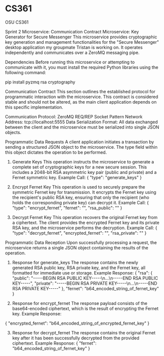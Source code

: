 # CS361
OSU CS361

Sprint 2 Microservice: Communication Contract
Microservice: Key Generator for Secure Messenger
This microservice provides cryptographic key generation and management functionalities for the "Secure Messenger" desktop application my groupmate Tristan is working on. It operates independently and communicates over a ZeroMQ messaging pipe.

Dependencies
Before running this microservice or attempting to communicate with it, you must install the required Python libraries using the following command:

pip install pyzmq rsa cryptography

Communication Contract
This section outlines the established protocol for programmatic interaction with the microservice. This contract is considered stable and should not be altered, as the main client application depends on this specific implementation.

Communication Protocol: ZeroMQ REQ/REP Socket Pattern
Network Address: tcp://localhost:5555
Data Serialization Format: All data exchanged between the client and the microservice must be serialized into single JSON objects.

Programmatic Data Requests
A client application initiates a transaction by sending a structured JSON object to the microservice. The type field within this object dictates the operation to be performed.

1. Generate Keys
This operation instructs the microservice to generate a complete set of cryptographic keys for a new secure session. This includes a 2048-bit RSA asymmetric key pair (public and private) and a Fernet symmetric key.
Example Call:
{
  "type": "generate_keys"
}

2. Encrypt Fernet Key
This operation is used to securely prepare the symmetric Fernet key for transmission. It encrypts the Fernet key using the recipient's public RSA key, ensuring that only the recipient (who holds the corresponding private key) can decrypt it.
Example Call:
{
  "type": "encrypt_fernet",
  "fernet": "<base64-encoded Fernet key>",
  "rsa_public": "<PEM-encoded RSA public key>"
}

3. Decrypt Fernet Key
This operation recovers the original Fernet key from a ciphertext. The client provides the encrypted Fernet key and its private RSA key, and the microservice performs the decryption.
Example Call:
{
  "type": "decrypt_fernet",
  "encrypted_fernet": "<base64-encoded ciphertext>",
  "rsa_private": "<PEM-encoded RSA private key>"
}

Programmatic Data Reception
Upon successfully processing a request, the microservice returns a single JSON object containing the results of the operation.

1. Response for generate_keys
The response contains the newly generated RSA public key, RSA private key, and the Fernet key, all formatted for immediate use or storage.
Example Response:
{
  "rsa": {
    "public": "-----BEGIN RSA PUBLIC KEY-----\n...\n-----END RSA PUBLIC KEY-----",
    "private": "-----BEGIN RSA PRIVATE KEY-----\n...\n-----END RSA PRIVATE KEY-----"
  },
  "fernet": "b64_encoded_string_of_fernet_key"
}

2. Response for encrypt_fernet
The response payload consists of the base64-encoded ciphertext, which is the result of encrypting the Fernet key.
Example Response:

{
  "encrypted_fernet": "b64_encoded_string_of_encrypted_fernet_key"
}

3. Response for decrypt_fernet
The response contains the original Fernet key after it has been successfully decrypted from the provided ciphertext.
Example Response:
{
  "fernet": "b64_encoded_string_of_fernet_key"
}
